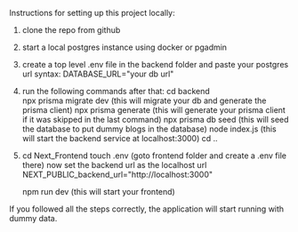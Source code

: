 Instructions for setting up this project locally:

1. clone the repo from github

2. start a local postgres instance using docker or pgadmin

3. create a top level .env file in the backend folder and paste your postgres url
    syntax: DATABASE_URL="your db url"

4. run the following commands after that:
    cd backend    
    npx prisma migrate dev (this will migrate your db and generate the prisma client)
    npx prisma generate (this will generate your prisma client if it was skipped in the last command)
    npx prisma db seed (this will seed the database to put dummy blogs in the database)
    node index.js (this will start the backend service at localhost:3000)
    cd ..

5. cd Next_Frontend 
   touch .env      (goto frontend folder and create a .env file there)
   now set the backend url as the localhost url 
   NEXT_PUBLIC_backend_url="http://localhost:3000"

   npm run dev  (this will start your frontend)

If you followed all the steps correctly, the application will start running with dummy data.
